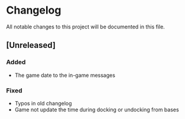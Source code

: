 # Changelog
All notable changes to this project will be documented in this file.

## [Unreleased]

### Added
- The game date to the in-game messages

### Fixed
- Typos in old changelog
- Game not update the time during docking or undocking from bases
